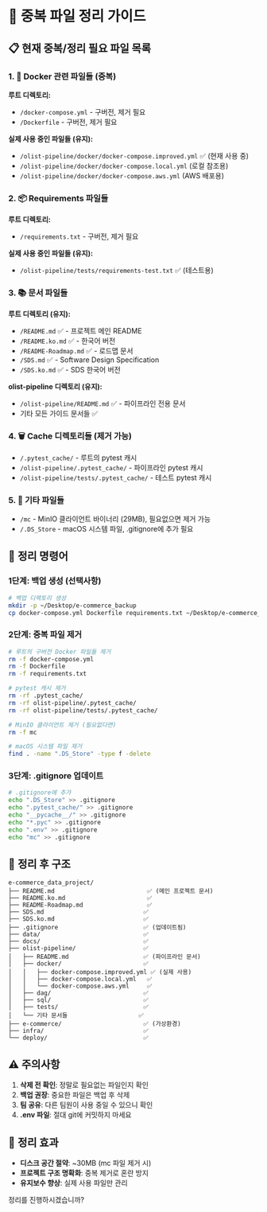 # 🧹 중복 파일 정리 가이드

## 📋 현재 중복/정리 필요 파일 목록

### 1. 🐳 Docker 관련 파일들 (중복)
**루트 디렉토리:**
- `/docker-compose.yml` - 구버전, 제거 필요
- `/Dockerfile` - 구버전, 제거 필요

**실제 사용 중인 파일들 (유지):**
- `/olist-pipeline/docker/docker-compose.improved.yml` ✅ (현재 사용 중)
- `/olist-pipeline/docker/docker-compose.local.yml` (로컬 참조용)
- `/olist-pipeline/docker/docker-compose.aws.yml` (AWS 배포용)

### 2. 📦 Requirements 파일들
**루트 디렉토리:**
- `/requirements.txt` - 구버전, 제거 필요

**실제 사용 중인 파일들 (유지):**
- `/olist-pipeline/tests/requirements-test.txt` ✅ (테스트용)

### 3. 📚 문서 파일들
**루트 디렉토리 (유지):**
- `/README.md` ✅ - 프로젝트 메인 README
- `/README.ko.md` ✅ - 한국어 버전
- `/README-Roadmap.md` ✅ - 로드맵 문서
- `/SDS.md` ✅ - Software Design Specification
- `/SDS.ko.md` ✅ - SDS 한국어 버전

**olist-pipeline 디렉토리 (유지):**
- `/olist-pipeline/README.md` ✅ - 파이프라인 전용 문서
- 기타 모든 가이드 문서들 ✅

### 4. 🗑️ Cache 디렉토리들 (제거 가능)
- `/.pytest_cache/` - 루트의 pytest 캐시
- `/olist-pipeline/.pytest_cache/` - 파이프라인 pytest 캐시
- `/olist-pipeline/tests/.pytest_cache/` - 테스트 pytest 캐시

### 5. 🔧 기타 파일들
- `/mc` - MinIO 클라이언트 바이너리 (29MB), 필요없으면 제거 가능
- `/.DS_Store` - macOS 시스템 파일, .gitignore에 추가 필요

## 🧹 정리 명령어

### 1단계: 백업 생성 (선택사항)
```bash
# 백업 디렉토리 생성
mkdir -p ~/Desktop/e-commerce_backup
cp docker-compose.yml Dockerfile requirements.txt ~/Desktop/e-commerce_backup/
```

### 2단계: 중복 파일 제거
```bash
# 루트의 구버전 Docker 파일들 제거
rm -f docker-compose.yml
rm -f Dockerfile
rm -f requirements.txt

# pytest 캐시 제거
rm -rf .pytest_cache/
rm -rf olist-pipeline/.pytest_cache/
rm -rf olist-pipeline/tests/.pytest_cache/

# MinIO 클라이언트 제거 (필요없다면)
rm -f mc

# macOS 시스템 파일 제거
find . -name ".DS_Store" -type f -delete
```

### 3단계: .gitignore 업데이트
```bash
# .gitignore에 추가
echo ".DS_Store" >> .gitignore
echo ".pytest_cache/" >> .gitignore
echo "__pycache__/" >> .gitignore
echo "*.pyc" >> .gitignore
echo ".env" >> .gitignore
echo "mc" >> .gitignore
```

## 📁 정리 후 구조

```
e-commerce_data_project/
├── README.md                          ✅ (메인 프로젝트 문서)
├── README.ko.md                       ✅
├── README-Roadmap.md                  ✅
├── SDS.md                            ✅
├── SDS.ko.md                         ✅
├── .gitignore                        ✅ (업데이트됨)
├── data/                             ✅
├── docs/                             ✅
├── olist-pipeline/                   ✅
│   ├── README.md                     ✅ (파이프라인 문서)
│   ├── docker/                       ✅
│   │   ├── docker-compose.improved.yml ✅ (실제 사용)
│   │   ├── docker-compose.local.yml   ✅
│   │   └── docker-compose.aws.yml     ✅
│   ├── dag/                          ✅
│   ├── sql/                          ✅
│   ├── tests/                        ✅
│   └── 기타 문서들                    ✅
├── e-commerce/                       ✅ (가상환경)
├── infra/                            ✅
└── deploy/                           ✅
```

## ⚠️ 주의사항

1. **삭제 전 확인**: 정말로 필요없는 파일인지 확인
2. **백업 권장**: 중요한 파일은 백업 후 삭제
3. **팀 공유**: 다른 팀원이 사용 중일 수 있으니 확인
4. **.env 파일**: 절대 git에 커밋하지 마세요

## 🎯 정리 효과

- **디스크 공간 절약**: ~30MB (mc 파일 제거 시)
- **프로젝트 구조 명확화**: 중복 제거로 혼란 방지
- **유지보수 향상**: 실제 사용 파일만 관리

정리를 진행하시겠습니까?
